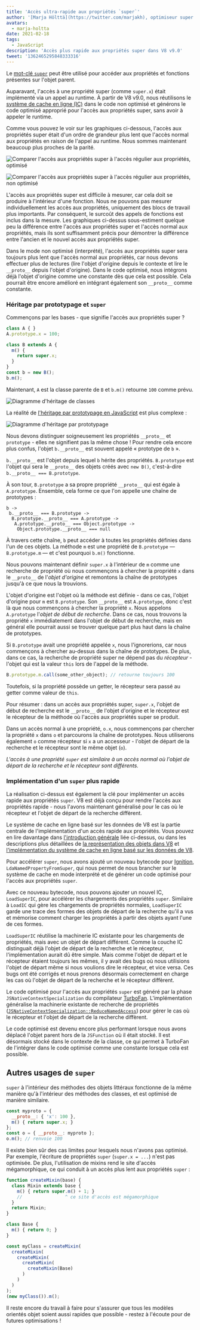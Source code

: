 ```yaml
---
title: 'Accès ultra-rapide aux propriétés `super`'
author: '[Marja Hölttä](https://twitter.com/marjakh), optimiseur super'
avatars:
  - marja-holtta
date: 2021-02-18
tags:
  - JavaScript
description: 'Accès plus rapide aux propriétés super dans V8 v9.0'
tweet: '1362465295848333316'
---
```


Le [mot-clé `super`](https://developer.mozilla.org/en-US/docs/Web/JavaScript/Reference/Operators/super) peut être utilisé pour accéder aux propriétés et fonctions présentes sur l'objet parent.

Auparavant, l'accès à une propriété super (comme `super.x`) était implémenté via un appel au runtime. À partir de V8 v9.0, nous réutilisons le [système de cache en ligne (IC)](https://mathiasbynens.be/notes/shapes-ics) dans le code non optimisé et générons le code optimisé approprié pour l'accès aux propriétés super, sans avoir à appeler le runtime.

<!--truncate-->
Comme vous pouvez le voir sur les graphiques ci-dessous, l'accès aux propriétés super était d'un ordre de grandeur plus lent que l'accès normal aux propriétés en raison de l'appel au runtime. Nous sommes maintenant beaucoup plus proches de la parité.

![Comparer l'accès aux propriétés super à l'accès régulier aux propriétés, optimisé](/_img/fast-super/super-opt.svg)

![Comparer l'accès aux propriétés super à l'accès régulier aux propriétés, non optimisé](/_img/fast-super/super-no-opt.svg)

L'accès aux propriétés super est difficile à mesurer, car cela doit se produire à l'intérieur d'une fonction. Nous ne pouvons pas mesurer individuellement les accès aux propriétés, uniquement des blocs de travail plus importants. Par conséquent, le surcoût des appels de fonctions est inclus dans la mesure. Les graphiques ci-dessus sous-estiment quelque peu la différence entre l'accès aux propriétés super et l'accès normal aux propriétés, mais ils sont suffisamment précis pour démontrer la différence entre l'ancien et le nouvel accès aux propriétés super.

Dans le mode non optimisé (interprété), l'accès aux propriétés super sera toujours plus lent que l'accès normal aux propriétés, car nous devons effectuer plus de lectures (lire l'objet d'origine depuis le contexte et lire le `__proto__` depuis l'objet d'origine). Dans le code optimisé, nous intégrons déjà l'objet d'origine comme une constante dès que cela est possible. Cela pourrait être encore amélioré en intégrant également son `__proto__` comme constante.

### Héritage par prototypage et `super`

Commençons par les bases - que signifie l'accès aux propriétés super ?

```javascript
class A { }
A.prototype.x = 100;

class B extends A {
  m() {
    return super.x;
  }
}
const b = new B();
b.m();
```

Maintenant, `A` est la classe parente de `B` et `b.m()` retourne `100` comme prévu.

![Diagramme d'héritage de classes](/_img/fast-super/inheritance-1.svg)

La réalité de [l'héritage par prototypage en JavaScript](https://developer.mozilla.org/en-US/docs/Web/JavaScript/Inheritance_and_the_prototype_chain) est plus complexe :

![Diagramme d'héritage par prototypage](/_img/fast-super/inheritance-2.svg)

Nous devons distinguer soigneusement les propriétés `__proto__` et `prototype` - elles ne signifient pas la même chose ! Pour rendre cela encore plus confus, l'objet `b.__proto__` est souvent appelé « prototype de `b` ».

`b.__proto__` est l'objet depuis lequel `b` hérite des propriétés. `B.prototype` est l'objet qui sera le `__proto__` des objets créés avec `new B()`, c'est-à-dire `b.__proto__ === B.prototype`.

À son tour, `B.prototype` a sa propre propriété `__proto__` qui est égale à `A.prototype`. Ensemble, cela forme ce que l'on appelle une chaîne de prototypes :

```
b ->
 b.__proto__ === B.prototype ->
  B.prototype.__proto__ === A.prototype ->
   A.prototype.__proto__ === Object.prototype ->
    Object.prototype.__proto__ === null
```

À travers cette chaîne, `b` peut accéder à toutes les propriétés définies dans l'un de ces objets. La méthode `m` est une propriété de `B.prototype` — `B.prototype.m` — et c'est pourquoi `b.m()` fonctionne.

Nous pouvons maintenant définir `super.x` à l'intérieur de `m` comme une recherche de propriété où nous commençons à chercher la propriété `x` dans le `__proto__` de l'*objet d'origine* et remontons la chaîne de prototypes jusqu'à ce que nous la trouvions.

L'objet d'origine est l'objet où la méthode est définie - dans ce cas, l'objet d'origine pour `m` est `B.prototype`. Son `__proto__` est `A.prototype`, donc c'est là que nous commençons à chercher la propriété `x`. Nous appelons `A.prototype` l'*objet de début de recherche*. Dans ce cas, nous trouvons la propriété `x` immédiatement dans l'objet de début de recherche, mais en général elle pourrait aussi se trouver quelque part plus haut dans la chaîne de prototypes.

Si `B.prototype` avait une propriété appelée `x`, nous l'ignorerions, car nous commençons à chercher au-dessus dans la chaîne de prototypes. De plus, dans ce cas, la recherche de propriété super ne dépend pas du *récepteur* - l'objet qui est la valeur `this` lors de l'appel de la méthode.

```javascript
B.prototype.m.call(some_other_object); // retourne toujours 100
```

Toutefois, si la propriété possède un getter, le récepteur sera passé au getter comme valeur de `this`.

Pour résumer : dans un accès aux propriétés super, `super.x`, l'objet de début de recherche est le `__proto__` de l'objet d'origine et le récepteur est le récepteur de la méthode où l'accès aux propriétés super se produit.

Dans un accès normal à une propriété, `o.x`, nous commençons par chercher la propriété `x` dans `o` et parcourons la chaîne de prototypes. Nous utiliserons également `o` comme récepteur si `x` a un accesseur - l'objet de départ de la recherche et le récepteur sont le même objet (`o`).

*L'accès à une propriété `super` est similaire à un accès normal où l'objet de départ de la recherche et le récepteur sont différents.*

### Implémentation d'un `super` plus rapide

La réalisation ci-dessus est également la clé pour implémenter un accès rapide aux propriétés `super`. V8 est déjà conçu pour rendre l'accès aux propriétés rapide - nous l'avons maintenant généralisé pour le cas où le récepteur et l'objet de départ de la recherche diffèrent.

Le système de cache en ligne basé sur les données de V8 est la partie centrale de l'implémentation d'un accès rapide aux propriétés. Vous pouvez en lire davantage dans [l'introduction générale](https://mathiasbynens.be/notes/shapes-ics) liée ci-dessus, ou dans les descriptions plus détaillées de [la représentation des objets dans V8](https://v8.dev/blog/fast-properties) et [l'implémentation du système de cache en ligne basé sur les données de V8](https://docs.google.com/document/d/1mEhMn7dbaJv68lTAvzJRCQpImQoO6NZa61qRimVeA-k/edit?usp=sharing).

Pour accélérer `super`, nous avons ajouté un nouveau bytecode pour [Ignition](https://v8.dev/docs/ignition), `LdaNamedPropertyFromSuper`, qui nous permet de nous brancher sur le système de cache en mode interprété et de générer un code optimisé pour l'accès aux propriétés `super`.

Avec ce nouveau bytecode, nous pouvons ajouter un nouvel IC, `LoadSuperIC`, pour accélérer les chargements des propriétés `super`. Similaire à `LoadIC` qui gère les chargements de propriétés normales, `LoadSuperIC` garde une trace des formes des objets de départ de la recherche qu'il a vus et mémorise comment charger les propriétés à partir des objets ayant l'une de ces formes.

`LoadSuperIC` réutilise la machinerie IC existante pour les chargements de propriétés, mais avec un objet de départ différent. Comme la couche IC distinguait déjà l'objet de départ de la recherche et le récepteur, l'implémentation aurait dû être simple. Mais comme l'objet de départ et le récepteur étaient toujours les mêmes, il y avait des bugs où nous utilisions l'objet de départ même si nous voulions dire le récepteur, et vice versa. Ces bugs ont été corrigés et nous prenons désormais correctement en charge les cas où l'objet de départ de la recherche et le récepteur diffèrent.

Le code optimisé pour l'accès aux propriétés `super` est généré par la phase `JSNativeContextSpecialization` du compilateur [TurboFan](https://v8.dev/docs/turbofan). L'implémentation généralise la machinerie existante de recherche de propriétés ([`JSNativeContextSpecialization::ReduceNamedAccess`](https://source.chromium.org/chromium/chromium/src/+/master:v8/src/compiler/js-native-context-specialization.cc;l=1130)) pour gérer le cas où le récepteur et l'objet de départ de la recherche diffèrent.

Le code optimisé est devenu encore plus performant lorsque nous avons déplacé l'objet parent hors de la `JSFunction` où il était stocké. Il est désormais stocké dans le contexte de la classe, ce qui permet à TurboFan de l'intégrer dans le code optimisé comme une constante lorsque cela est possible.

## Autres usages de `super`

`super` à l'intérieur des méthodes des objets littéraux fonctionne de la même manière qu'à l'intérieur des méthodes des classes, et est optimisé de manière similaire.

```javascript
const myproto = {
  __proto__: { 'x': 100 },
  m() { return super.x; }
};
const o = { __proto__: myproto };
o.m(); // renvoie 100
```

Il existe bien sûr des cas limites pour lesquels nous n'avons pas optimisé. Par exemple, l'écriture de propriétés `super` (`super.x = ...`) n'est pas optimisée. De plus, l'utilisation de mixins rend le site d'accès mégamorphique, ce qui conduit à un accès plus lent aux propriétés `super` :

```javascript
function createMixin(base) {
  class Mixin extends base {
    m() { return super.m() + 1; }
    //                ^ ce site d'accès est mégamorphique
  }
  return Mixin;
}

class Base {
  m() { return 0; }
}

const myClass = createMixin(
  createMixin(
    createMixin(
      createMixin(
        createMixin(Base)
      )
    )
  )
);
(new myClass()).m();
```

Il reste encore du travail à faire pour s'assurer que tous les modèles orientés objet soient aussi rapides que possible - restez à l'écoute pour de futures optimisations !

